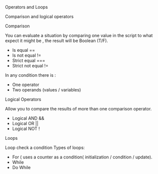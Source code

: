 Operators and Loops

Comparison and logical operators
 
Comparison

You can evaluate a situation by comparing one value in the script to what expect it might be , the result will be Boolean (T/F).
- Is equal == 
- Is not equal !=
- Strict equal  === 
- Strict not equal !=

In any condition there is :
- One operator 
- Two operands (values / variables)

Logical Operators 

Allow you to compare the results of more than one comparison operator.
- Logical AND  &&
- Logical OR   ||
- Logical NOT  !

Loops 

Loop check a condition 
Types of loops:

- For ( uses a counter as a condition( initialization / condition / update).
- While 
- Do While 



